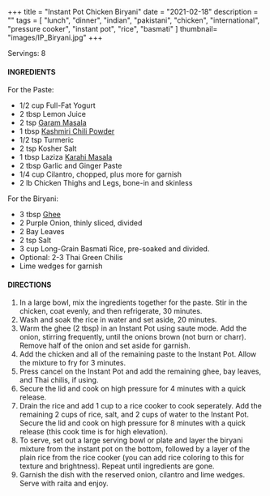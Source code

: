 +++
title = "Instant Pot Chicken Biryani"
date = "2021-02-18"
description = ""
tags = [
    "lunch",
    "dinner",
    "indian",
    "pakistani",
    "chicken",
    "international",
    "pressure cooker",
    "instant pot",
    "rice",
    "basmati"
]
thumbnail= "images/IP_Biryani.jpg"
+++

Servings: 8 <!--more-->

#### INGREDIENTS 

For the Paste:

* 1/2 cup Full-Fat Yogurt 
* 2 tbsp Lemon Juice
* 2 tsp [Garam Masala](https://amzn.to/3u0tvEX) 
* 1 tbsp [Kashmiri Chili Powder](https://amzn.to/3jP2lMC)
* 1/2 tsp Turmeric
* 2 tsp Kosher Salt 
* 1 tbsp Laziza [Karahi Masala](https://amzn.to/2MYzcmx)
* 2 tbsp Garlic and Ginger Paste 
* 1/4 cup Cilantro, chopped, plus more for garnish
* 2 lb Chicken Thighs and Legs, bone-in and skinless 

For the Biryani: 

* 3 tbsp [Ghee](https://amzn.to/2ZkJkrW) 
* 2 Purple Onion, thinly sliced, divided
* 2 Bay Leaves
* 2 tsp Salt 
* 3 cup Long-Grain Basmati Rice, pre-soaked and divided. 
* Optional: 2-3 Thai Green Chilis
* Lime wedges for garnish

#### DIRECTIONS 

1. In a large bowl, mix the ingredients together for the paste. Stir in the chicken, coat evenly, and then refrigerate, 30 minutes. 
2. Wash and soak the rice in water and set aside, 20 minutes. 
3. Warm the ghee (2 tbsp) in an Instant Pot using saute mode. Add the onion, stirring frequently, until the onions brown (not burn or charr). Remove half of the onion and set aside for garnish.  
4. Add the chicken and all of the remaining paste to the Instant Pot. Allow the mixture to fry for 3 minutes. 
5. Press cancel on the Instant Pot and add the remaining ghee, bay leaves, and Thai chilis, if using.
6. Secure the lid and cook on high pressure for 4 minutes with a quick release. 
7. Drain the rice and add 1 cup to a rice cooker to cook seperately. Add the remaining 2 cups of rice, salt, and 2 cups of water to the Instant Pot. Secure the lid and cook on high pressure for 8 minutes with a quick release (this cook time is for high elevation). 
8. To serve, set out a large serving bowl or plate and layer the biryani mixture from the instant pot on the bottom, followed by a layer of the plain rice from the rice cooker (you can add rice coloring to this for texture and brightness). Repeat until ingredients are gone. 
9. Garnish the dish with the reserved onion, cilantro and lime wedges. Serve with raita and enjoy. 

